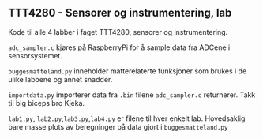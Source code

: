 ## TTT4280 -  Sensorer og instrumentering, lab

Kode til alle 4 labber i faget TTT4280, sensorer og instrumentering.

```adc_sampler.c``` kjøres på RaspberryPi for å sample data fra ADCene i sensorsystemet. 

```buggesmatteland.py``` inneholder matterelaterte funksjoner som brukes i de ulike labbene og annet snadder.

```importdata.py``` importerer data fra ```.bin``` filene ```adc_sampler.c``` returnerer. Takk til big biceps bro Kjeka.

```lab1.py```, ```lab2.py```,```lab3.py```,```lab4.py``` er filene til hver enkelt lab. Hovedsaklig bare masse plots av beregninger på data gjort i ```buggesmatteland.py```